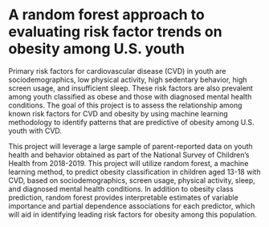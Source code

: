 # A random forest approach to evaluating risk factor trends on obesity among U.S. youth
Primary risk factors for cardiovascular disease (CVD) in youth are sociodemographics, low physical activity, high sedentary behavior, high screen usage, and insufficient sleep. These risk factors are also prevalent among youth classified as obese and those with diagnosed mental health conditions. The goal of this project is to assess the relationship among known risk factors for CVD and obesity by using machine learning methodology to identify patterns that are predictive of obesity among U.S. youth with CVD.

This project will leverage a large sample of parent-reported data on youth health and behavior obtained as part of the National Survey of Children’s Health from 2018-2019. This project will utilize random forest, a machine learning method, to predict obesity classification in children aged 13-18 with CVD, based on sociodemographics, screen usage, physical activity, sleep, and diagnosed mental health conditions. In addition to obesity class prediction, random forest provides interpretable estimates of variable importance and partial dependence associations for each predictor, which will aid in identifying leading risk factors for obesity among this population.


